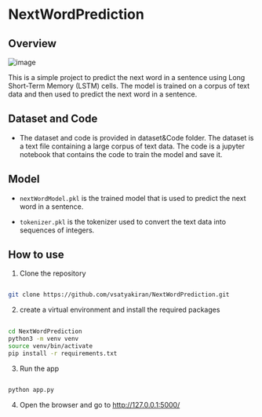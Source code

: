 # NextWordPrediction

## Overview

![image](https://github.com/user-attachments/assets/1516d07f-d1c8-4e9c-95a0-32980e18647a)

This is a simple project to predict the next word in a sentence using  Long Short-Term Memory (LSTM) cells. The model is trained on a corpus of text data and then used to predict the next word in a sentence.


## Dataset and Code

- The dataset and code is provided in dataset&Code folder. The dataset is a text file containing a large corpus of text data. The code is a jupyter notebook that contains the code to train the model and save it.

## Model

- `nextWordModel.pkl` is the trained model that is used to predict the next word in a sentence.

- `tokenizer.pkl` is the tokenizer used to convert the text data into sequences of integers.

## How to use

1. Clone the repository

```bash

git clone https://github.com/vsatyakiran/NextWordPrediction.git

```

2. create a virtual environment and install the required packages

```bash
     
cd NextWordPrediction
python3 -m venv venv
source venv/bin/activate
pip install -r requirements.txt

```

3. Run the app

```bash

python app.py

```

4. Open the browser and go to http://127.0.0.1:5000/




